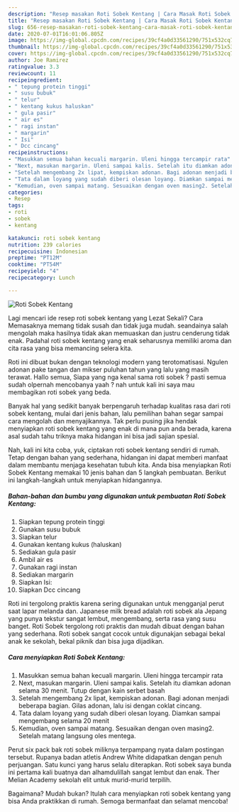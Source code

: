 ```yaml
---
description: "Resep masakan Roti Sobek Kentang | Cara Masak Roti Sobek Kentang Yang Lezat"
title: "Resep masakan Roti Sobek Kentang | Cara Masak Roti Sobek Kentang Yang Lezat"
slug: 656-resep-masakan-roti-sobek-kentang-cara-masak-roti-sobek-kentang-yang-lezat
date: 2020-07-01T16:01:06.805Z
image: https://img-global.cpcdn.com/recipes/39cf4a0d33561290/751x532cq70/roti-sobek-kentang-foto-resep-utama.jpg
thumbnail: https://img-global.cpcdn.com/recipes/39cf4a0d33561290/751x532cq70/roti-sobek-kentang-foto-resep-utama.jpg
cover: https://img-global.cpcdn.com/recipes/39cf4a0d33561290/751x532cq70/roti-sobek-kentang-foto-resep-utama.jpg
author: Joe Ramirez
ratingvalue: 3.3
reviewcount: 11
recipeingredient:
- " tepung protein tinggi"
- " susu bubuk"
- " telur"
- " kentang kukus haluskan"
- " gula pasir"
- " air es"
- " ragi instan"
- " margarin"
- " Isi"
- " Dcc cincang"
recipeinstructions:
- "Masukkan semua bahan kecuali margarin. Uleni hingga tercampir rata"
- "Next, masukan margarin. Uleni sampai kalis. Setelah itu diamkan adonan selama 30 menit. Tutup dengan kain serbet basah"
- "Setelah mengembang 2x lipat, kempiskan adonan. Bagi adonan menjadi beberapa bagian. Gilas adonan, lalu isi dengan coklat cincang."
- "Tata dalam loyang yang sudah diberi olesan loyang. Diamkan sampai mengembang selama 20 menit"
- "Kemudian, oven sampai matang. Sesuaikan dengan oven masing2. Setelah matang langsung oles mentega."
categories:
- Resep
tags:
- roti
- sobek
- kentang

katakunci: roti sobek kentang 
nutrition: 239 calories
recipecuisine: Indonesian
preptime: "PT12M"
cooktime: "PT54M"
recipeyield: "4"
recipecategory: Lunch

---
```



![Roti Sobek Kentang](https://img-global.cpcdn.com/recipes/39cf4a0d33561290/751x532cq70/roti-sobek-kentang-foto-resep-utama.jpg)

Lagi mencari ide resep roti sobek kentang yang Lezat Sekali? Cara Memasaknya memang tidak susah dan tidak juga mudah. seandainya salah mengolah maka hasilnya tidak akan memuaskan dan justru cenderung tidak enak. Padahal roti sobek kentang yang enak seharusnya memiliki aroma dan cita rasa yang bisa memancing selera kita.

Roti ini dibuat bukan dengan teknologi modern yang terotomatisasi. Ngulen adonan pake tangan dan mikser puluhan tahun yang lalu yang masih terawat. Hallo semua, Siapa yang nga kenal sama roti sobek ? pasti semua sudah olpernah mencobanya yaah ? nah untuk kali ini saya mau membagikan roti sobek yang beda.

Banyak hal yang sedikit banyak berpengaruh terhadap kualitas rasa dari roti sobek kentang, mulai dari jenis bahan, lalu pemilihan bahan segar sampai cara mengolah dan menyajikannya. Tak perlu pusing jika hendak menyiapkan roti sobek kentang yang enak di mana pun anda berada, karena asal sudah tahu triknya maka hidangan ini bisa jadi sajian spesial.


Nah, kali ini kita coba, yuk, ciptakan roti sobek kentang sendiri di rumah. Tetap dengan bahan yang sederhana, hidangan ini dapat memberi manfaat dalam membantu menjaga kesehatan tubuh kita. Anda bisa menyiapkan Roti Sobek Kentang memakai 10 jenis bahan dan 5 langkah pembuatan. Berikut ini langkah-langkah untuk menyiapkan hidangannya.

<!--inarticleads1-->

##### Bahan-bahan dan bumbu yang digunakan untuk pembuatan Roti Sobek Kentang:

1. Siapkan  tepung protein tinggi
1. Gunakan  susu bubuk
1. Siapkan  telur
1. Gunakan  kentang kukus (haluskan)
1. Sediakan  gula pasir
1. Ambil  air es
1. Gunakan  ragi instan
1. Sediakan  margarin
1. Siapkan  Isi:
1. Siapkan  Dcc cincang


Roti ini tergolong praktis karena sering digunakan untuk mengganjal perut saat lapar melanda dan. Japanese milk bread adalah roti sobek ala Jepang yang punya tekstur sangat lembut, mengembang, serta rasa yang susu banget. Roti Sobek tergolong roti praktis dan mudah dibuat dengan bahan yang sederhana. Roti sobek sangat cocok untuk digunakjan sebagai bekal anak ke sekolah, bekal piknik dan bisa juga dijadikan. 

<!--inarticleads2-->

##### Cara menyiapkan Roti Sobek Kentang:

1. Masukkan semua bahan kecuali margarin. Uleni hingga tercampir rata
1. Next, masukan margarin. Uleni sampai kalis. Setelah itu diamkan adonan selama 30 menit. Tutup dengan kain serbet basah
1. Setelah mengembang 2x lipat, kempiskan adonan. Bagi adonan menjadi beberapa bagian. Gilas adonan, lalu isi dengan coklat cincang.
1. Tata dalam loyang yang sudah diberi olesan loyang. Diamkan sampai mengembang selama 20 menit
1. Kemudian, oven sampai matang. Sesuaikan dengan oven masing2. Setelah matang langsung oles mentega.


Perut six pack bak roti sobek miliknya terpampang nyata dalam postingan tersebut. Rupanya badan atletis Andrew White didapatkan dengan penuh perjuangan. Satu kunci yang harus selalu diterapkan. Roti sobek saya bunda ini pertama kali buatnya dan alhamdulillah sangat lembut dan enak. Ther Melian Academy sekolah elit untuk murid-murid terpilih. 

Bagaimana? Mudah bukan? Itulah cara menyiapkan roti sobek kentang yang bisa Anda praktikkan di rumah. Semoga bermanfaat dan selamat mencoba!
